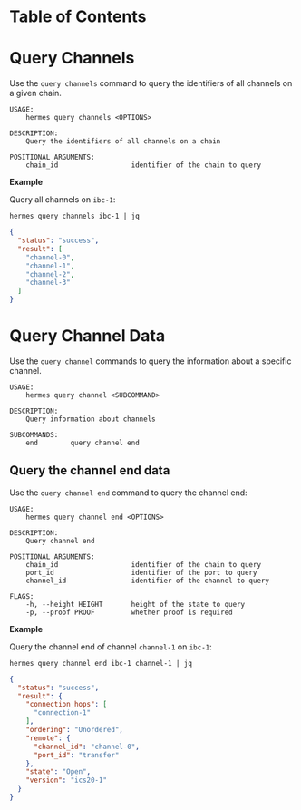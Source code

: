# Table of Contents

<!-- toc -->

# Query Channels

Use the `query channels` command to query the identifiers of all channels on a given chain.

```shell
USAGE:
    hermes query channels <OPTIONS>

DESCRIPTION:
    Query the identifiers of all channels on a chain

POSITIONAL ARGUMENTS:
    chain_id                  identifier of the chain to query
```

__Example__

Query all channels on `ibc-1`:

```shell
hermes query channels ibc-1 | jq
```

```json
{
  "status": "success",
  "result": [
    "channel-0",
    "channel-1",
    "channel-2",
    "channel-3"
  ]
}
```

# Query Channel Data

Use the `query channel` commands to query the information about a specific channel.

```shell
USAGE:
    hermes query channel <SUBCOMMAND>

DESCRIPTION:
    Query information about channels

SUBCOMMANDS:
    end        query channel end
```

## Query the channel end data

Use the `query channel end` command to query the channel end:

```shell
USAGE:
    hermes query channel end <OPTIONS>

DESCRIPTION:
    Query channel end

POSITIONAL ARGUMENTS:
    chain_id                  identifier of the chain to query
    port_id                   identifier of the port to query
    channel_id                identifier of the channel to query

FLAGS:
    -h, --height HEIGHT       height of the state to query
    -p, --proof PROOF         whether proof is required
```

__Example__

Query the channel end of channel `channel-1` on `ibc-1`:

```shell
hermes query channel end ibc-1 channel-1 | jq
```

```json
{
  "status": "success",
  "result": {
    "connection_hops": [
      "connection-1"
    ],
    "ordering": "Unordered",
    "remote": {
      "channel_id": "channel-0",
      "port_id": "transfer"
    },
    "state": "Open",
    "version": "ics20-1"
  }
}
```

